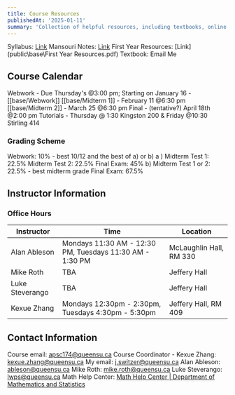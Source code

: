 ```yaml
---
title: Course Resources
publishedAt: '2025-01-11'
summary: 'Collection of helpful resources, including textbooks, online materials, and supplementary learning tools.'
---
```


Syllabus: [Link](https://onq.queensu.ca/content/enforced/992465-APSC174W25/APSC174-Syllabus-W21.pdf)
Mansouri Notes: [Link](https://onq.queensu.ca/content/enforced/992465-APSC174W25/MansouriNotes.pdf)
First Year Resources: [Link](public\base\First Year Resources.pdf)
Textbook: Email Me

## Course Calendar
Webwork - Due Thursday's @3:00 pm; Starting on January 16 - [[base/Webwork]]
[[base/Midterm 1]] - February 11 @6:30 pm
[[base/Midterm 2]] - March 25 @6:30 pm
Final - (tentative?) April 18th @2:00 pm
Tutorials - Thursday @ 1:30 Kingston 200 & Friday @10:30 Stirling 414

### Grading Scheme
Webwork: 10% - best 10/12
and the best of a) or b)
a ) Midterm Test 1: 22.5%
Midterm Test 2: 22.5%
Final Exam: 45%
b) Midterm Test 1 or 2: 22.5% - best midterm grade
Final Exam: 67.5%

## Instructor Information

### Office Hours

| Instructor | Time | Location |
|------------|------|-----------|
| Alan Ableson | Mondays 11:30 AM - 12:30 PM, Tuesdays 11:30 AM - 1:30 PM | McLaughlin Hall, RM 330 |
| Mike Roth | TBA | Jeffery Hall |
| Luke Steverango | TBA | Jeffery Hall |
| Kexue Zhang | Mondays 12:30pm - 2:30pm, Tuesdays 4:30pm - 5:30pm | Jeffery Hall, RM 409 |

## Contact Information
Course email: [apsc174@queensu.ca](mailto:apsc174@queensu.ca)
Course Coordinator - Kexue Zhang: [kexue.zhang@queensu.ca](mailto:kexue.zhang@queensu.ca)
My email: [j.switzer@queensu.ca](mailto:j.switzer@queensu.ca)
Alan Ableson: [ableson@queensu.ca](mailto:ableson@queensu.ca)
Mike Roth: [mike.roth@queensu.ca](mailto:mike.roth@queensu.ca)
Luke Steverango: [lwps@queensu.ca](mailto:lwps@queensu.ca)
Math Help Center: [Math Help Center | Department of Mathematics and Statistics](https://www.queensu.ca/mathstat/undergraduate/current-undergraduate/help)



